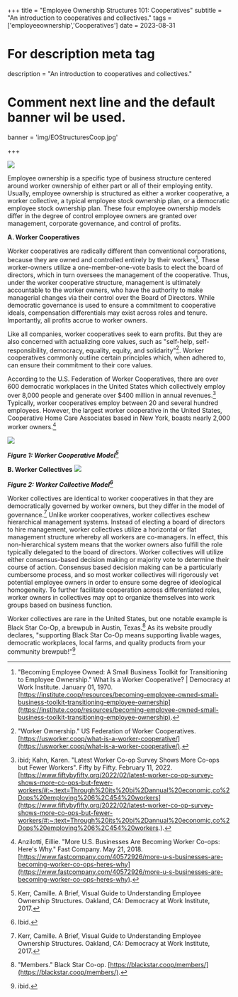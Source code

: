 +++
title = "Employee Ownership Structures 101: Cooperatives"
subtitle = "An introduction to cooperatives and collectives."
tags = ['employeeownership','Cooperatives']
date = 2023-08-31

# For description meta tag
description = "An introduction to cooperatives and collectives."

# Comment next line and the default banner wil be used.
banner = 'img/EOStructuresCoop.jpg'

+++

![](img/EOStructuresCoop.jpg)

Employee ownership is a specific type of business structure
centered around worker ownership of either part or all of their
employing entity. Usually, employee ownership is structured as either a
worker cooperative, a worker collective, a typical employee stock
ownership plan, or a democratic employee stock ownership plan. These
four employee ownership models differ in the degree of control employee
owners are granted over management, corporate governance, and control of
profits.  

**A. Worker Cooperatives**

Worker cooperatives are radically different than conventional
corporations, because they are owned and controlled entirely by their
workers[^1]. These worker-owners utilize a one-member-one-vote basis to
elect the board of directors, which in turn oversees the management of
the cooperative. Thus, under the worker cooperative structure,
management is ultimately accountable to the worker owners, who have the
authority to make managerial changes via their control over the Board of
Directors. While democratic governance is used to ensure a commitment to
cooperative ideals, compensation differentials may exist across roles
and tenure. Importantly, all profits accrue to worker owners.

Like all companies, worker cooperatives seek to earn profits. But they
are also concerned with actualizing core values, such as
"self-help, self-responsibility, democracy, equality,
equity, and solidarity"[^2]. Worker cooperatives commonly outline
certain principles which, when adhered to, can ensure their commitment
to their core values.  

According to the U.S. Federation of Worker Cooperatives, there are over
600 democratic workplaces in the United States which collectively employ
over 8,000 people and generate over \$400 million in annual
revenues.[^3] Typically, worker cooperatives employ between 20 and
several hundred employees. However, the largest worker cooperative in
the United States, Cooperative Home Care Associates based in New York,
boasts nearly 2,000 worker owners.[^4]

![](img/EOStructuresCoopBlogPic2.jpg)

***Figure 1: Worker Cooperative Model[^5]***

**B. Worker Collectives**
![](img/EOStructuresCoopBlogPic3.jpg)

***Figure 2: Worker Collective Model[^6]***

Worker collectives are identical to worker cooperatives in that they are
democratically governed by worker owners, but they differ in the model
of governance.[^7] Unlike worker cooperatives, worker collectives eschew
hierarchical management systems. Instead of electing a board of
directors to hire management, worker collectives utilize a horizontal or
flat management structure whereby all workers are co-managers. In
effect, this non-hierarchical system means that the worker owners also
fulfill the role typically delegated to the board of directors.
Worker collectives will utilize either consensus-based decision making
or majority vote to determine their course of action. Consensus based
decision making can be a particularly cumbersome process, and so most
worker collectives will rigorously vet potential employee owners in
order to ensure some degree of ideological homogeneity. To further
facilitate cooperation across differentiated roles, worker owners in
collectives may opt to organize themselves into work groups based on
business function.

Worker collectives are rare in the United States, but one notable
example is Black Star Co-Op, a brewpub in Austin, Texas.[^8] As its
website proudly declares, "supporting Black Star Co-Op
means supporting livable wages, democratic workplaces, local farms, and
quality products from your community brewpub!"[^9]

[^1]: \"Becoming Employee Owned: A Small Business Toolkit for
    Transitioning to Employee Ownership.\" What Is a Worker Cooperative?
    \| Democracy at Work Institute. January 01, 1970.
    [https://institute.coop/resources/becoming-employee-owned-small-business-toolkit-transitioning-employee-ownership](https://institute.coop/resources/becoming-employee-owned-small-business-toolkit-transitioning-employee-ownership).

[^2]: \"Worker Ownership.\" US Federation of Worker Cooperatives.
    [https://usworker.coop/what-is-a-worker-cooperative/](https://usworker.coop/what-is-a-worker-cooperative/).

[^3]: ibid; Kahn, Karen. \"Latest Worker Co-op Survey Shows More Co-ops but Fewer Workers\". Fifty by Fifty. February 11, 2022. [https://www.fiftybyfifty.org/2022/02/latest-worker-co-op-survey-shows-more-co-ops-but-fewer-workers/#:~:text=Through%20its%20bi%2Dannual%20economic,co%2Dops%20employing%206%2C454%20workers](https://www.fiftybyfifty.org/2022/02/latest-worker-co-op-survey-shows-more-co-ops-but-fewer-workers/#:~:text=Through%20its%20bi%2Dannual%20economic,co%2Dops%20employing%206%2C454%20workers.).

[^4]: Anzilotti, Eillie. "More U.S. Businesses Are Becoming Worker
    Co-ops: Here\'s Why.\" Fast Company. May 21, 2018.
    [https://www.fastcompany.com/40572926/more-u-s-businesses-are-becoming-worker-co-ops-heres-why](https://www.fastcompany.com/40572926/more-u-s-businesses-are-becoming-worker-co-ops-heres-why).

[^5]: Kerr, Camille. A Brief, Visual Guide to Understanding Employee
    Ownership Structures. Oakland, CA: Democracy at Work Institute,
    2017.

[^6]: Ibid.

[^7]: Kerr, Camille. A Brief, Visual Guide to Understanding Employee
    Ownership Structures. Oakland, CA: Democracy at Work Institute,
    2017.

[^8]: \"Members.\" Black Star Co-op.
    [https://blackstar.coop/members/](https://blackstar.coop/members/).

[^9]: ibid.
